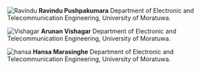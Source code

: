 ![Ravindu](https://github.com/RavinduMPK/Carbon-Emission-Monitoring-and-Controlling-System/assets/68577937/4a7e9a13-b216-4214-b8a2-18663155cc74)
**Ravindu Pushpakumara**
Department of Electronic and Telecommunication Engineering,
University of Moratuwa.

![Vishagar](https://github.com/RavinduMPK/Carbon-Emission-Monitoring-and-Controlling-System/assets/68577937/c6130a7c-323c-4385-9e36-702301f45b70)
**Arunan Vishagar**
Department of Electronic and Telecommunication Engineering,
University of Moratuwa.


![hansa](https://github.com/RavinduMPK/Carbon-Emission-Monitoring-and-Controlling-System/assets/68577937/1968b82b-5a3d-4877-9ae8-b6d097215cf4)
**Hansa Marasinghe**
Department of Electronic and Telecommunication Engineering,
University of Moratuwa.
